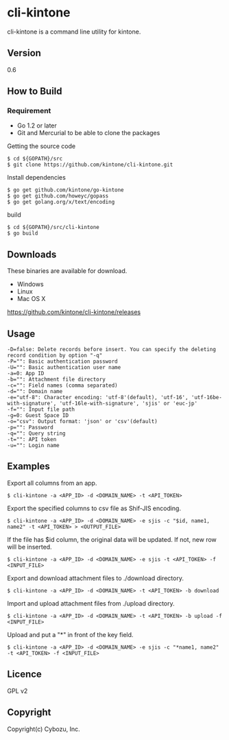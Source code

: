 cli-kintone
==========

cli-kintone is a command line utility for kintone.

## Version

0.6

## How to Build

### Requirement

- Go 1.2 or later
- Git and Mercurial to be able to clone the packages

Getting the source code

    $ cd ${GOPATH}/src
    $ git clone https://github.com/kintone/cli-kintone.git

Install dependencies

    $ go get github.com/kintone/go-kintone
    $ go get github.com/howeyc/gopass
    $ go get golang.org/x/text/encoding

build

    $ cd ${GOPATH}/src/cli-kintone
    $ go build

## Downloads

These binaries are available for download.

- Windows
- Linux
- Mac OS X

https://github.com/kintone/cli-kintone/releases

## Usage

    -D=false: Delete records before insert. You can specify the deleting record condition by option "-q"
    -P="": Basic authentication password
    -U="": Basic authentication user name
    -a=0: App ID
    -b="": Attachment file directory
    -c="": Field names (comma separated)
    -d="": Domain name
    -e="utf-8": Character encoding: 'utf-8'(default), 'utf-16', 'utf-16be-with-signature', 'utf-16le-with-signature', 'sjis' or 'euc-jp'
    -f="": Input file path
    -g=0: Guest Space ID
    -o="csv": Output format: 'json' or 'csv'(default)
    -p="": Password
    -q="": Query string
    -t="": API token
    -u="": Login name

## Examples

Export all columns from an app.

    $ cli-kintone -a <APP_ID> -d <DOMAIN_NAME> -t <API_TOKEN>

Export the specified columns to csv file as Shif-JIS encoding.

    $ cli-kintone -a <APP_ID> -d <DOMAIN_NAME> -e sjis -c "$id, name1, name2" -t <API_TOKEN> > <OUTPUT_FILE>

If the file has $id column, the original data will be updated. If not, new row will be inserted.

    $ cli-kintone -a <APP_ID> -d <DOMAIN_NAME> -e sjis -t <API_TOKEN> -f <INPUT_FILE>

Export and download attachment files to ./download directory.

    $ cli-kintone -a <APP_ID> -d <DOMAIN_NAME> -t <API_TOKEN> -b download

Import and upload attachment files from ./upload directory.

    $ cli-kintone -a <APP_ID> -d <DOMAIN_NAME> -t <API_TOKEN> -b upload -f <INPUT_FILE>

Upload and put a "*" in front of the key field.

    $ cli-kintone -a <APP_ID> -d <DOMAIN_NAME> -e sjis -c "*name1, name2" -t <API_TOKEN> -f <INPUT_FILE>

## Licence

GPL v2

## Copyright

Copyright(c) Cybozu, Inc.
